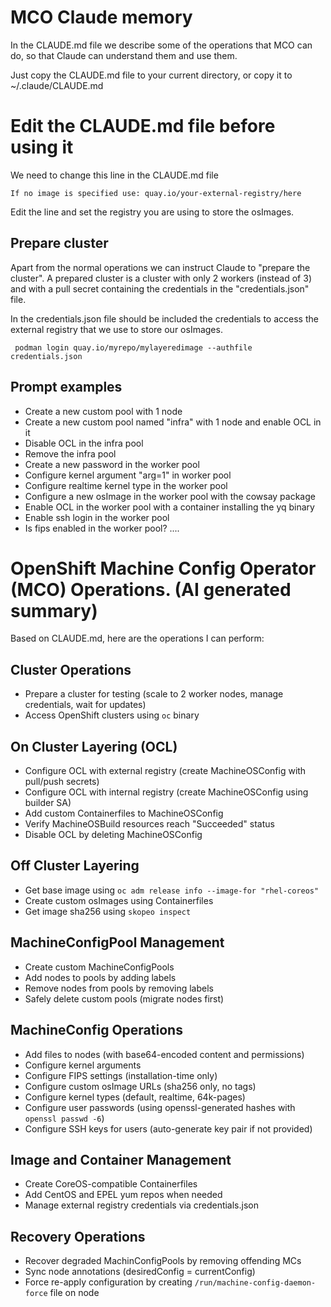 # MCO Claude memory

In the CLAUDE.md file we describe some of the operations that MCO can do, so that Claude can understand them and use them.

Just copy the CLAUDE.md file to your current directory, or copy it to ~/.claude/CLAUDE.md

# Edit the CLAUDE.md file before using it

We need to change this line in the CLAUDE.md file

```
If no image is specified use: quay.io/your-external-registry/here
```

Edit the line and set the registry you are using to store the osImages.

## Prepare cluster

Apart from the normal operations we can instruct Claude to "prepare the cluster". A prepared cluster is a cluster with only 2 workers (instead of 3) and with a pull secret containing the credentials in the "credentials.json" file.

In the credentials.json file should be included the credentials to access the external registry that we use to store our osImages.

```
 podman login quay.io/myrepo/mylayeredimage --authfile credentials.json
```

## Prompt examples

- Create a new custom pool with 1 node
- Create a new custom pool named "infra" with 1 node and enable OCL in it
- Disable OCL in the infra pool
- Remove the infra pool
- Create a new password in the worker pool
- Configure kernel argument "arg=1" in worker pool
- Configure realtime kernel type in the worker pool
- Configure a new osImage in the worker pool with the cowsay package
- Enable OCL in the worker pool with a container installing the yq binary
- Enable ssh login in the worker pool
- Is fips enabled in the worker pool?
....

# OpenShift Machine Config Operator (MCO) Operations. (AI generated summary)

Based on CLAUDE.md, here are the operations I can perform:

## Cluster Operations
- Prepare a cluster for testing (scale to 2 worker nodes, manage credentials, wait for updates)
- Access OpenShift clusters using `oc` binary

## On Cluster Layering (OCL)
- Configure OCL with external registry (create MachineOSConfig with pull/push secrets)
- Configure OCL with internal registry (create MachineOSConfig using builder SA)
- Add custom Containerfiles to MachineOSConfig
- Verify MachineOSBuild resources reach "Succeeded" status
- Disable OCL by deleting MachineOSConfig

## Off Cluster Layering
- Get base image using `oc adm release info --image-for "rhel-coreos"`
- Create custom osImages using Containerfiles
- Get image sha256 using `skopeo inspect`

## MachineConfigPool Management
- Create custom MachineConfigPools
- Add nodes to pools by adding labels
- Remove nodes from pools by removing labels
- Safely delete custom pools (migrate nodes first)

## MachineConfig Operations
- Add files to nodes (with base64-encoded content and permissions)
- Configure kernel arguments
- Configure FIPS settings (installation-time only)
- Configure custom osImage URLs (sha256 only, no tags)
- Configure kernel types (default, realtime, 64k-pages)
- Configure user passwords (using openssl-generated hashes with `openssl passwd -6`)
- Configure SSH keys for users (auto-generate key pair if not provided)

## Image and Container Management
- Create CoreOS-compatible Containerfiles
- Add CentOS and EPEL yum repos when needed
- Manage external registry credentials via credentials.json

## Recovery Operations
- Recover degraded MachinConfigPools by removing offending MCs
- Sync node annotations (desiredConfig = currentConfig)
- Force re-apply configuration by creating `/run/machine-config-daemon-force` file on node
